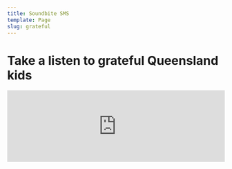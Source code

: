 ```yaml
---
title: Soundbite SMS
template: Page
slug: grateful
---
```

# Take a listen to grateful Queensland kids

<iframe width="100%" height="166" scrolling="no" frameborder="no" allow="autoplay" src="https://w.soundcloud.com/player/?url=https%3A//api.soundcloud.com/tracks/427944384%3Fsecret_token%3Ds-Qq6i4&color=%23ff5500&auto_play=false&hide_related=false&show_comments=true&show_user=true&show_reposts=false&show_teaser=true"></iframe>
